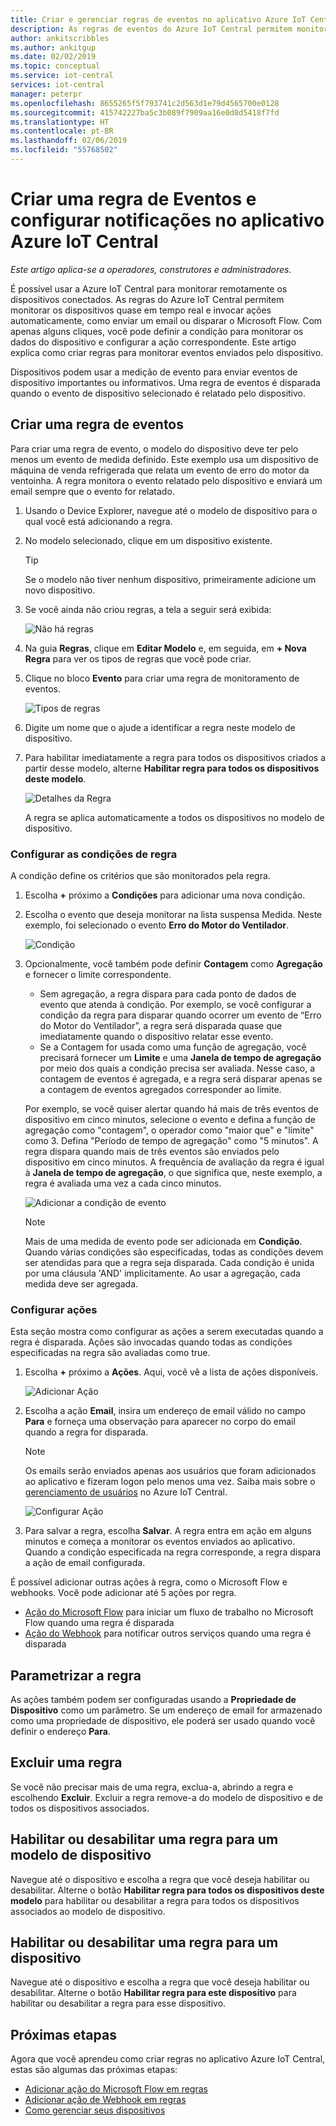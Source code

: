 ```yaml
---
title: Criar e gerenciar regras de eventos no aplicativo Azure IoT Central | Microsoft Docs
description: As regras de eventos do Azure IoT Central permitem monitorar os dispositivos quase em tempo real e invocar ações automaticamente, como enviar um email, quando a regra é disparada.
author: ankitscribbles
ms.author: ankitgup
ms.date: 02/02/2019
ms.topic: conceptual
ms.service: iot-central
services: iot-central
manager: peterpr
ms.openlocfilehash: 8655265f5f793741c2d563d1e79d4565700e0128
ms.sourcegitcommit: 415742227ba5c3b089f7909aa16e0d8d5418f7fd
ms.translationtype: HT
ms.contentlocale: pt-BR
ms.lasthandoff: 02/06/2019
ms.locfileid: "55768502"
---
```

# <a name="create-an-event-rule-and-set-up-notifications-in-your-azure-iot-central-application"></a>Criar uma regra de Eventos e configurar notificações no aplicativo Azure IoT Central

*Este artigo aplica-se a operadores, construtores e administradores.*

É possível usar a Azure IoT Central para monitorar remotamente os dispositivos conectados. As regras do Azure IoT Central permitem monitorar os dispositivos quase em tempo real e invocar ações automaticamente, como enviar um email ou disparar o Microsoft Flow. Com apenas alguns cliques, você pode definir a condição para monitorar os dados do dispositivo e configurar a ação correspondente. Este artigo explica como criar regras para monitorar eventos enviados pelo dispositivo.

Dispositivos podem usar a medição de evento para enviar eventos de dispositivo importantes ou informativos. Uma regra de eventos é disparada quando o evento de dispositivo selecionado é relatado pelo dispositivo.

## <a name="create-an-event-rule"></a>Criar uma regra de eventos

Para criar uma regra de evento, o modelo do dispositivo deve ter pelo menos um evento de medida definido. Este exemplo usa um dispositivo de máquina de venda refrigerada que relata um evento de erro do motor da ventoinha. A regra monitora o evento relatado pelo dispositivo e enviará um email sempre que o evento for relatado.

1. Usando o Device Explorer, navegue até o modelo de dispositivo para o qual você está adicionando a regra.

1. No modelo selecionado, clique em um dispositivo existente.

    >[!TIP] 
    >Se o modelo não tiver nenhum dispositivo, primeiramente adicione um novo dispositivo.

1. Se você ainda não criou regras, a tela a seguir será exibida:

    ![Não há regras](media/howto-create-event-rules-experimental/Rules_Landing_Page.png)


1. Na guia **Regras**, clique em **Editar Modelo** e, em seguida, em **+ Nova Regra** para ver os tipos de regras que você pode criar.


1. Clique no bloco **Evento** para criar uma regra de monitoramento de eventos.

    ![Tipos de regras](media/howto-create-event-rules-experimental/Rule_Types.png)

    
1. Digite um nome que o ajude a identificar a regra neste modelo de dispositivo.

1. Para habilitar imediatamente a regra para todos os dispositivos criados a partir desse modelo, alterne **Habilitar regra para todos os dispositivos deste modelo**.

    ![Detalhes da Regra](media/howto-create-event-rules-experimental/Rule_Detail.png)

    A regra se aplica automaticamente a todos os dispositivos no modelo de dispositivo.

### <a name="configure-the-rule-conditions"></a>Configurar as condições de regra

A condição define os critérios que são monitorados pela regra.

1. Escolha **+** próximo a **Condições** para adicionar uma nova condição.

1. Escolha o evento que deseja monitorar na lista suspensa Medida. Neste exemplo, foi selecionado o evento **Erro do Motor do Ventilador**.

   ![Condição](media/howto-create-event-rules-experimental/Condition_Filled_Out.png)


1. Opcionalmente, você também pode definir **Contagem** como **Agregação** e fornecer o limite correspondente.

    - Sem agregação, a regra dispara para cada ponto de dados de evento que atenda à condição. Por exemplo, se você configurar a condição da regra para disparar quando ocorrer um evento de “Erro do Motor do Ventilador”, a regra será disparada quase que imediatamente quando o dispositivo relatar esse evento.
    - Se a Contagem for usada como uma função de agregação, você precisará fornecer um **Limite** e uma **Janela de tempo de agregação** por meio dos quais a condição precisa ser avaliada. Nesse caso, a contagem de eventos é agregada, e a regra será disparar apenas se a contagem de eventos agregados corresponder ao limite.
 
    Por exemplo, se você quiser alertar quando há mais de três eventos de dispositivo em cinco minutos, selecione o evento e defina a função de agregação como "contagem", o operador como "maior que" e "limite" como 3. Defina "Período de tempo de agregação" como "5 minutos". A regra dispara quando mais de três eventos são enviados pelo dispositivo em cinco minutos. A frequência de avaliação da regra é igual à **Janela de tempo de agregação**, o que significa que, neste exemplo, a regra é avaliada uma vez a cada cinco minutos. 

    ![Adicionar a condição de evento](media/howto-create-event-rules-experimental/Aggregate_Condition_Filled_Out.png)

    >[!NOTE] 
    >Mais de uma medida de evento pode ser adicionada em **Condição**. Quando várias condições são especificadas, todas as condições devem ser atendidas para que a regra seja disparada. Cada condição é unida por uma cláusula 'AND' implicitamente. Ao usar a agregação, cada medida deve ser agregada.

### <a name="configure-actions"></a>Configurar ações

Esta seção mostra como configurar as ações a serem executadas quando a regra é disparada. Ações são invocadas quando todas as condições especificadas na regra são avaliadas como true.

1. Escolha **+** próximo a **Ações**. Aqui, você vê a lista de ações disponíveis.

    ![Adicionar Ação](media/howto-create-event-rules-experimental/Add_Action.png)

1. Escolha a ação **Email**, insira um endereço de email válido no campo **Para** e forneça uma observação para aparecer no corpo do email quando a regra for disparada.

    > [!NOTE]
    > Os emails serão enviados apenas aos usuários que foram adicionados ao aplicativo e fizeram logon pelo menos uma vez. Saiba mais sobre o [gerenciamento de usuários](howto-administer-experimental.md?toc=/azure/iot-central-experimental/toc.json&bc=/azure/iot-central-experimental/breadcrumb/toc.json) no Azure IoT Central.

   ![Configurar Ação](media/howto-create-event-rules-experimental/Configure_Action.png)

1. Para salvar a regra, escolha **Salvar**. A regra entra em ação em alguns minutos e começa a monitorar os eventos enviados ao aplicativo. Quando a condição especificada na regra corresponde, a regra dispara a ação de email configurada.

É possível adicionar outras ações à regra, como o Microsoft Flow e webhooks. Você pode adicionar até 5 ações por regra.

- [Ação do Microsoft Flow](howto-add-microsoft-flow-experimental.md?toc=/azure/iot-central-experimental/toc.json&bc=/azure/iot-central-experimental/breadcrumb/toc.json) para iniciar um fluxo de trabalho no Microsoft Flow quando uma regra é disparada 
- [Ação do Webhook](howto-create-webhooks-experimental.md?toc=/azure/iot-central-experimental/toc.json&bc=/azure/iot-central-experimental/breadcrumb/toc.json) para notificar outros serviços quando uma regra é disparada

## <a name="parameterize-the-rule"></a>Parametrizar a regra

As ações também podem ser configuradas usando a **Propriedade de Dispositivo** como um parâmetro. Se um endereço de email for armazenado como uma propriedade de dispositivo, ele poderá ser usado quando você definir o endereço **Para**.

## <a name="delete-a-rule"></a>Excluir uma regra

Se você não precisar mais de uma regra, exclua-a, abrindo a regra e escolhendo **Excluir**. Excluir a regra remove-a do modelo de dispositivo e de todos os dispositivos associados.

## <a name="enable-or-disable-a-rule-for-a-device-template"></a>Habilitar ou desabilitar uma regra para um modelo de dispositivo

Navegue até o dispositivo e escolha a regra que você deseja habilitar ou desabilitar. Alterne o botão **Habilitar regra para todos os dispositivos deste modelo** para habilitar ou desabilitar a regra para todos os dispositivos associados ao modelo de dispositivo.

## <a name="enable-or-disable-a-rule-for-a-device"></a>Habilitar ou desabilitar uma regra para um dispositivo

Navegue até o dispositivo e escolha a regra que você deseja habilitar ou desabilitar. Alterne o botão **Habilitar regra para este dispositivo** para habilitar ou desabilitar a regra para esse dispositivo.

## <a name="next-steps"></a>Próximas etapas

Agora que você aprendeu como criar regras no aplicativo Azure IoT Central, estas são algumas das próximas etapas:

- [Adicionar ação do Microsoft Flow em regras](howto-add-microsoft-flow-experimental.md?toc=/azure/iot-central-experimental/toc.json&bc=/azure/iot-central-experimental/breadcrumb/toc.json)
- [Adicionar ação de Webhook em regras](howto-create-webhooks-experimental.md?toc=/azure/iot-central-experimental/toc.json&bc=/azure/iot-central-experimental/breadcrumb/toc.json)
- [Como gerenciar seus dispositivos](howto-manage-devices-experimental.md?toc=/azure/iot-central-experimental/toc.json&bc=/azure/iot-central-experimental/breadcrumb/toc.json)
